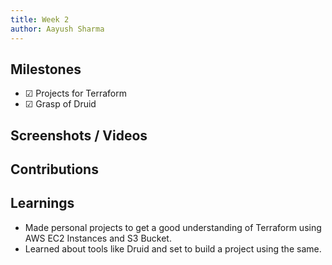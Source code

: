 ```yaml
---
title: Week 2
author: Aayush Sharma
---
```


## Milestones
- &#x2611;  Projects for Terraform
- &#x2611;  Grasp of Druid

## Screenshots / Videos 

## Contributions

## Learnings
- Made personal projects to get a good understanding of Terraform using AWS EC2 Instances and S3 Bucket.
- Learned about tools like Druid and set to build a project using the same.